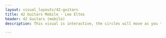 ```yaml
---
layout: visual_layouts/42-guitars
title: 42 Guitars Mobile - Leo Eltes
header: 42 Guitars (mobile)
description: This visual is interactive, the circles will move as you tilt or rotate your device. Touch the screen to start or stop the song from playing. The visual contains a lot of changing colors in a high pace, beware of epileptic seizure.

---
```

